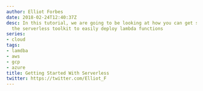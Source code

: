 ```yaml
---
author: Elliot Forbes
date: 2018-02-24T12:40:37Z
desc: In this tutorial, we are going to be looking at how you can get started with
  the serverless toolkit to easily deploy lambda functions
series:
- cloud
tags:
- lamdba
- aws
- gcp
- azure
title: Getting Started With Serverless
twitter: https://twitter.com/Elliot_F
---
```


